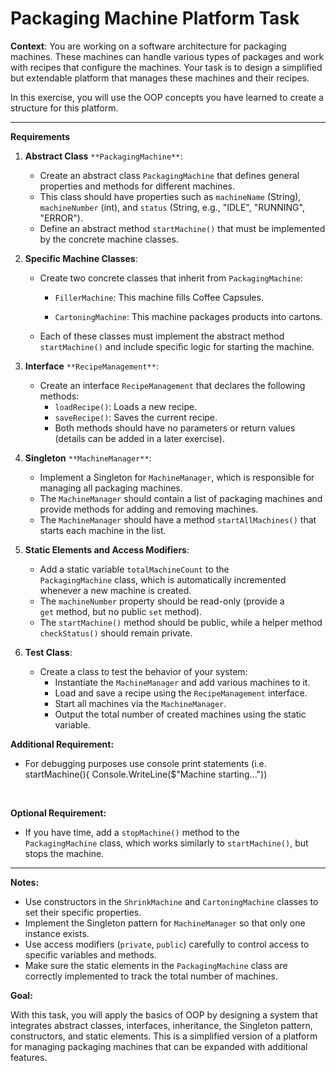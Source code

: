 # Packaging Machine Platform Task

**Context**: You are working on a software architecture for packaging machines. These machines can handle various types of packages and work with recipes that configure the machines. Your task is to design a simplified but extendable platform that manages these machines and their recipes.

In this exercise, you will use the OOP concepts you have learned to create a structure for this platform.

* * *

**Requirements**

1.  **Abstract Class** `**PackagingMachine**`:

    *   Create an abstract class `PackagingMachine` that defines general properties and methods for different machines.
    *   This class should have properties such as `machineName` (String), `machineNumber` (int), and `status` (String, e.g., "IDLE", "RUNNING", "ERROR").
    *   Define an abstract method `startMachine()` that must be implemented by the concrete machine classes.
2.  **Specific Machine Classes**:

    *   Create two concrete classes that inherit from `PackagingMachine`:
        *   `FillerMachine`: This machine fills Coffee Capsules.

        *   `CartoningMachine`: This machine packages products into cartons.
    *   Each of these classes must implement the abstract method `startMachine()` and include specific logic for starting the machine.
3.  **Interface** `**RecipeManagement**`:

    *   Create an interface `RecipeManagement` that declares the following methods:
        *   `loadRecipe()`: Loads a new recipe.
        *   `saveRecipe()`: Saves the current recipe.
        *   Both methods should have no parameters or return values (details can be added in a later exercise).
4.  **Singleton** `**MachineManager**`:

    *   Implement a Singleton for `MachineManager`, which is responsible for managing all packaging machines.
    *   The `MachineManager` should contain a list of packaging machines and provide methods for adding and removing machines.
    *   The `MachineManager` should have a method `startAllMachines()` that starts each machine in the list.
5.  **Static Elements and Access Modifiers**:

    *   Add a static variable `totalMachineCount` to the `PackagingMachine` class, which is automatically incremented whenever a new machine is created.
    *   The `machineNumber` property should be read-only (provide a `get` method, but no public `set` method).
    *   The `startMachine()` method should be public, while a helper method `checkStatus()` should remain private.
6.  **Test Class**:

    *   Create a class to test the behavior of your system:
        *   Instantiate the `MachineManager` and add various machines to it.
        *   Load and save a recipe using the `RecipeManagement` interface.
        *   Start all machines via the `MachineManager`.
        *   Output the total number of created machines using the static variable.

**Additional Requirement:**

*   For debugging purposes use console print statements (i.e. startMachine(){ Console.WriteLine($"Machine starting..."))



 

**Optional Requirement:**

*   If you have time, add a `stopMachine()` method to the `PackagingMachine` class, which works similarly to `startMachine()`, but stops the machine.

* * *

**Notes:**

*   Use constructors in the `ShrinkMachine` and `CartoningMachine` classes to set their specific properties.
*   Implement the Singleton pattern for `MachineManager` so that only one instance exists.
*   Use access modifiers (`private`, `public`) carefully to control access to specific variables and methods.
*   Make sure the static elements in the `PackagingMachine` class are correctly implemented to track the total number of machines.

**Goal:**

With this task, you will apply the basics of OOP by designing a system that integrates abstract classes, interfaces, inheritance, the Singleton pattern, constructors, and static elements. This is a simplified version of a platform for managing packaging machines that can be expanded with additional features.